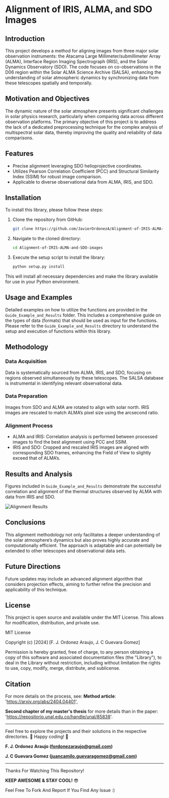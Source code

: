 # Alignment of IRIS, ALMA, and SDO Images
  
## Introduction  
This project develops a  method for aligning images from three major solar observation instruments: the Atacama Large Millimeter/submillimeter Array (ALMA), Interface Region Imaging Spectrograph (IRIS), and the Solar Dynamics Observatory (SDO). The code focuses on co-observations in the D06 region within the Solar ALMA Science Archive (SALSA), enhancing the understanding of solar atmospheric dynamics by synchronizing data from these telescopes spatially and temporally.

## Motivation and Objectives
The dynamic nature of the solar atmosphere presents significant challenges in solar physics research, particularly when comparing data across different observation platforms. The primary objective of this project is to address the lack of a dedicated preprocessing technique for the complex analysis of multispectral solar data, thereby improving the quality and reliability of data comparisons.

## Features
- Precise alignment leveraging SDO helioprojective coordinates.
- Utilizes Pearson Correlation Coefficient (PCC) and Structural Similarity Index (SSIM) for robust image comparison.
- Applicable to diverse observational data from ALMA, IRIS, and SDO.

## Installation
To install this library, please follow these steps:

1. Clone the repository from GitHub:
   ```bash
   git clone https://github.com/JavierOrdonezA/Alignment-of-IRIS-ALMA-and-SDO-images.git
2. Navigate to the cloned directory:
   ```bash
   cd Alignment-of-IRIS-ALMA-and-SDO-images
3. Execute the setup script to install the library:
   ```bash
   python setup.py install
   
This will install all necessary dependencies and make the library available for use in your Python environment.

## Usage and Examples
Detailed examples on how to utilize the functions are provided in the `Guide_Example_and_Results` folder. This includes a comprehensive guide on the types of data (formats) that should be used as input for the functions. Please refer to the `Guide_Example_and_Results` directory to understand the setup and execution of functions within this library.

## Methodology

### Data Acquisition

Data is systematically sourced from ALMA, IRIS, and SDO, focusing on regions observed simultaneously by these telescopes. The SALSA database is instrumental in identifying relevant observational data.

### Data Preparation
Images from SDO and ALMA are rotated to align with solar north. IRIS images are rescaled to match ALMA’s pixel size using the arcsecond ratio.

### Alignment Process
* ALMA and IRIS: Correlation analysis is performed between processed images to find the best alignment using PCC and SSIM.
* IRIS and SDO: Cropped and rescaled IRIS images are aligned with corresponding SDO frames, enhancing the Field of View to slightly exceed that of ALMA’s.

## Results and Analysis
Figures included in `Guide_Example_and_Results` demonstrate the successful correlation and alignment of the thermal structures observed by ALMA with data from IRIS and SDO.

![Alignment Results](https://github.com/JavierOrdonezA/MultiTelescopeAligner-IRIS-ALMA-and-SDO-images/blob/master/Guide_Example_and_Results/result_alingnment_with_iris_new_plot_dpi_100.jpg)


## Conclusions
This alignment methodology not only facilitates a deeper understanding of the solar atmosphere’s dynamics but also proves highly accurate and computationally efficient. The approach is adaptable and can potentially be extended to other telescopes and observational data sets.


## Future Directions
Future updates may include an advanced alignment algorithm that considers projection effects, aiming to further refine the precision and applicability of this technique.

## License
This project is open source and available under the MIT License. This allows for modification, distribution, and private use.

MIT License

Copyright (c) [2024] [F. J. Ordonez Araujo, J. C Guevara Gomez]

Permission is hereby granted, free of charge, to any person obtaining a copy
of this software and associated documentation files (the "Library"), to deal
in the Library without restriction, including without limitation the rights
to use, copy, modify, merge, distribute, and sublicense.




## Citation

For more details on the process, see:
**Method article**: 'https://arxiv.org/abs/2404.04401',

**Second chapter of my master's thesis** for more details than in the paper: 'https://repositorio.unal.edu.co/handle/unal/85838'.

---
Feel free to explore the projects and their solutions in the respective directories.
👾 Happy coding! 🥷

**F. J. Ordonez Araujo (fordonezaraujo@gmail.com)**

**J. C Guevara Gomez (juancamilo.guevaragomez@gmail.com)**

---
Thanks For Watching This Repository!

**KEEP AWESOME & STAY COOL!** 😎

Feel Free To Fork And Report If You Find Any Issue :)




